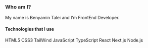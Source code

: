 ###  Who am I?
My name is Benyamin Talei and I’m FrontEnd Developer.

####  Technologies that I use
HTML5 CSS3 TailWind JavaScript TypeScript React Next.js Node.js
